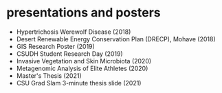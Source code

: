 # presentations and posters
- Hypertrichosis Werewolf Disease (2018)
- Desert Renewable Energy Conservation Plan (DRECP), Mohave (2018)
- GIS Research Poster (2019)
- CSUDH Student Research Day (2019)
- Invasive Vegetation and Skin Microbiota (2020)
- Metagenomic Analysis of Elite Athletes (2020)
- Master's Thesis (2021)
- CSU Grad Slam 3-minute thesis slide (2021)
